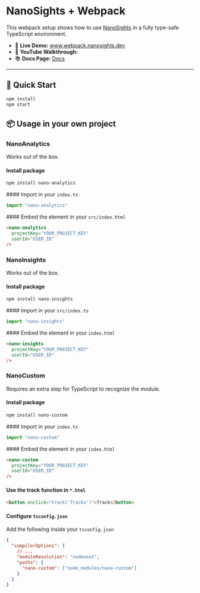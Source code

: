 # NanoSights + Webpack

This webpack setup shows how to use [NanoSights](https://www.nanosights.dev) in a fully type-safe TypeScript environment.

- 🔗 **Live Demo:** www.webpack.nanosights.dev  
- 🎥 **YouTube Walkthrough:**  
- 📚 **Docs Page:** [Docs](https://www.nanosights.dev/docs)

---

## 📄 Quick Start

```bash
npm install
npm start
```

## 📦 Usage in your own project

### NanoAnalytics

Works out of the box.

#### Install package

```bash
npm install nano-analytics
```

#### Import in your `index.ts`

```ts
import "nano-analytics"
```

#### Embed the element in your `src/index.html`

```html
<nano-analytics
  projectKey="YOUR_PROJECT_KEY"
  userId="USER_ID"
/>
```

### NanoInsights

Works out of the box.

#### Install package

```bash
npm install nano-insights
```

#### Import in your `src/index.ts`

```ts
import "nano-insights"
```

#### Embed the element in your `index.html`

```html
<nano-insights
  projectKey="YOUR_PROJECT_KEY"
  userId="USER_ID"
/>
```

### NanoCustom

Requires an extra step for TypeScript to recognize the module.

#### Install package

```bash
npm install nano-custom
```

#### Import in your `index.ts`

```ts
import "nano-custom"
```

#### Embed the element in your `index.html`

```html
<nano-custom
  projectKey="YOUR_PROJECT_KEY"
  userId="USER_ID"
/>
```

#### Use the track function in `*.html`

```html
<button onclick="track('Tracks')">Track</button>
```

#### Configure `tsconfig.json`

Add the following inside your `tsconfig.json`

```json
{
  "compilerOptions": {
    // ...
    "moduleResolution": "nodenext",
    "paths": {
      "nano-custom": ["node_modules/nano-custom"]
    }
  }
}
```